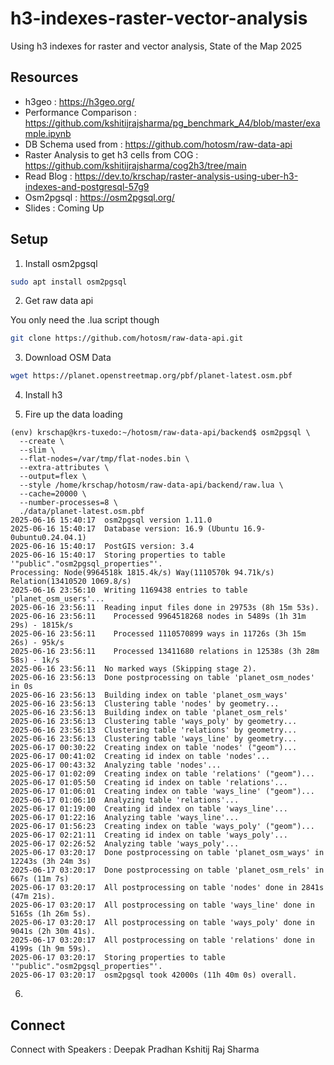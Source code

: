 # h3-indexes-raster-vector-analysis
Using h3 indexes for raster and vector analysis, State of the Map 2025


## Resources 

- h3geo : https://h3geo.org/ 
- Performance Comparison : https://github.com/kshitijrajsharma/pg_benchmark_A4/blob/master/example.ipynb
- DB Schema used from : https://github.com/hotosm/raw-data-api 
- Raster Analysis to get h3 cells from COG : https://github.com/kshitijrajsharma/cog2h3/tree/main 
- Read Blog : https://dev.to/krschap/raster-analysis-using-uber-h3-indexes-and-postgresql-57g9
- Osm2pgsql : https://osm2pgsql.org/ 
- Slides : Coming Up 

## Setup 

1. Install osm2pgsql

```bash
sudo apt install osm2pgsql
```

2. Get raw data api

You only need the .lua script though 

```bash
git clone https://github.com/hotosm/raw-data-api.git
```

3. Download OSM Data
```bash
wget https://planet.openstreetmap.org/pbf/planet-latest.osm.pbf
```

4. Install h3 

5. Fire up the data loading

```log
(env) krschap@krs-tuxedo:~/hotosm/raw-data-api/backend$ osm2pgsql \
  --create \
  --slim \
  --flat-nodes=/var/tmp/flat-nodes.bin \
  --extra-attributes \
  --output=flex \
  --style /home/krschap/hotosm/raw-data-api/backend/raw.lua \
  --cache=20000 \
  --number-processes=8 \
  ./data/planet-latest.osm.pbf
2025-06-16 15:40:17  osm2pgsql version 1.11.0
2025-06-16 15:40:17  Database version: 16.9 (Ubuntu 16.9-0ubuntu0.24.04.1)
2025-06-16 15:40:17  PostGIS version: 3.4
2025-06-16 15:40:17  Storing properties to table '"public"."osm2pgsql_properties"'.
Processing: Node(9964518k 1815.4k/s) Way(1110570k 94.71k/s) Relation(13410520 1069.8/s)
2025-06-16 23:56:10  Writing 1169438 entries to table 'planet_osm_users'...
2025-06-16 23:56:11  Reading input files done in 29753s (8h 15m 53s).                     
2025-06-16 23:56:11    Processed 9964518268 nodes in 5489s (1h 31m 29s) - 1815k/s
2025-06-16 23:56:11    Processed 1110570899 ways in 11726s (3h 15m 26s) - 95k/s
2025-06-16 23:56:11    Processed 13411680 relations in 12538s (3h 28m 58s) - 1k/s
2025-06-16 23:56:11  No marked ways (Skipping stage 2).
2025-06-16 23:56:13  Done postprocessing on table 'planet_osm_nodes' in 0s
2025-06-16 23:56:13  Building index on table 'planet_osm_ways'
2025-06-16 23:56:13  Clustering table 'nodes' by geometry...
2025-06-16 23:56:13  Building index on table 'planet_osm_rels'
2025-06-16 23:56:13  Clustering table 'ways_poly' by geometry...
2025-06-16 23:56:13  Clustering table 'relations' by geometry...
2025-06-16 23:56:13  Clustering table 'ways_line' by geometry...
2025-06-17 00:30:22  Creating index on table 'nodes' ("geom")...
2025-06-17 00:41:02  Creating id index on table 'nodes'...
2025-06-17 00:43:32  Analyzing table 'nodes'...
2025-06-17 01:02:09  Creating index on table 'relations' ("geom")...
2025-06-17 01:05:50  Creating id index on table 'relations'...
2025-06-17 01:06:01  Creating index on table 'ways_line' ("geom")...
2025-06-17 01:06:10  Analyzing table 'relations'...
2025-06-17 01:19:00  Creating id index on table 'ways_line'...
2025-06-17 01:22:16  Analyzing table 'ways_line'...
2025-06-17 01:56:23  Creating index on table 'ways_poly' ("geom")...
2025-06-17 02:21:11  Creating id index on table 'ways_poly'...
2025-06-17 02:26:52  Analyzing table 'ways_poly'...
2025-06-17 03:20:17  Done postprocessing on table 'planet_osm_ways' in 12243s (3h 24m 3s)
2025-06-17 03:20:17  Done postprocessing on table 'planet_osm_rels' in 667s (11m 7s)
2025-06-17 03:20:17  All postprocessing on table 'nodes' done in 2841s (47m 21s).
2025-06-17 03:20:17  All postprocessing on table 'ways_line' done in 5165s (1h 26m 5s).
2025-06-17 03:20:17  All postprocessing on table 'ways_poly' done in 9041s (2h 30m 41s).
2025-06-17 03:20:17  All postprocessing on table 'relations' done in 4199s (1h 9m 59s).
2025-06-17 03:20:17  Storing properties to table '"public"."osm2pgsql_properties"'.
2025-06-17 03:20:17  osm2pgsql took 42000s (11h 40m 0s) overall.
```

6. 
## Connect 

Connect with Speakers : 
Deepak Pradhan 
Kshitij Raj Sharma 
